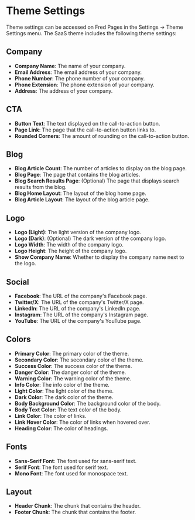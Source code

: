 # Theme Settings

Theme settings can be accessed on Fred Pages in the Settings -> Theme Settings menu. The SaaS theme includes the
following theme settings:

## Company

- **Company Name**: The name of your company.
- **Email Address**: The email address of your company.
- **Phone Number**: The phone number of your company.
- **Phone Extension**: The phone extension of your company.
- **Address**: The address of your company.

## CTA

- **Button Text**: The text displayed on the call-to-action button.
- **Page Link**: The page that the call-to-action button links to.
- **Rounded Corners**: The amount of rounding on the call-to-action button.

## Blog

- **Blog Article Count**: The number of articles to display on the blog page.
- **Blog Page**: The page that contains the blog articles.
- **Blog Search Results Page**: (Optional) The page that displays search results from the blog.
- **Blog Home Layout**: The layout of the blog home page.
- **Blog Article Layout**: The layout of the blog article page.

## Logo

- **Logo (Light)**: The light version of the company logo.
- **Logo (Dark)**: (Optional) The dark version of the company logo.
- **Logo Width**: The width of the company logo.
- **Logo Height**: The height of the company logo.
- **Show Company Name**: Whether to display the company name next to the logo.

## Social

- **Facebook**: The URL of the company's Facebook page.
- **Twitter/X**: The URL of the company's Twitter/X page.
- **LinkedIn**: The URL of the company's LinkedIn page.
- **Instagram**: The URL of the company's Instagram page.
- **YouTube**: The URL of the company's YouTube page.

## Colors

- **Primary Color**: The primary color of the theme.
- **Secondary Color**: The secondary color of the theme.
- **Success Color**: The success color of the theme.
- **Danger Color**: The danger color of the theme.
- **Warning Color**: The warning color of the theme.
- **Info Color**: The info color of the theme.
- **Light Color**: The light color of the theme.
- **Dark Color**: The dark color of the theme.
- **Body Background Color**: The background color of the body.
- **Body Text Color**: The text color of the body.
- **Link Color**: The color of links.
- **Link Hover Color**: The color of links when hovered over.
- **Heading Color**: The color of headings.

## Fonts

- **Sans-Serif Font**: The font used for sans-serif text.
- **Serif Font**: The font used for serif text.
- **Mono Font**: The font used for monospace text.

## Layout

- **Header Chunk**: The chunk that contains the header.
- **Footer Chunk**: The chunk that contains the footer.